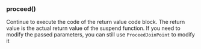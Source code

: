 ### proceed()

Continue to execute the code of the return value code block. The return value is the actual return value of the suspend function. If you need to modify the passed parameters, you can still use `ProceedJoinPoint` to modify it